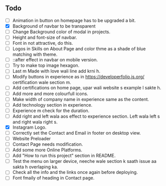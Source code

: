 ## Todo
- [ ] Animation in button on homepage has to be upgraded a bit. 
- [x] Background of navbar to be transparent
- [ ] Change Background color of modal in projects.
- [ ] Height and font-size of navbar.
- [ ] Font in not attractive, do this. 
- [ ] Logos in Skills on About Page and color thme as a shade of blue matching with theme.
- [ ] ::after effect in navbar on mobile version. 
- [ ] Try to make top image hexagon.
- [ ] Last m Made with love wali line add krni h.
- [ ] Modify buttons in experience as in https://developerfolio.js.org/ certification wale section m.
- [ ] Add certifications on home page, upar wali website s example l sakte h.
- [ ] Add more and more colourfull icons. 
- [ ] Make width of company name in experience same as the content.
- [ ] Add technology section in experience.
- [ ] Experience m check for the duration.
- [ ] Add right and left wala aos effect to experience section. Left wala left s and right wala right s.
- [x] Instagram Logo.
- [ ] Correctly set the Contact and Email in footer on desktop view.
- [ ] Website Preloader
- [ ] Contact Page needs modification.
- [ ] Add some more Online Platforms.
- [ ] Add "How to run this project" section in README.
- [ ] Test the menu on larger device, neeche wale section k saath issue aa sakta h overlaping ka.
- [ ] Check all the info and the links once again before deploying.
- [ ] Font fmaily of heading in Contact page.
